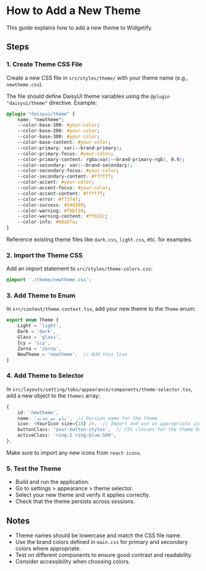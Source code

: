 # How to Add a New Theme

This guide explains how to add a new theme to Widgetify.

## Steps

### 1. Create Theme CSS File

Create a new CSS file in `src/styles/theme/` with your theme name (e.g., `newtheme.css`).

The file should define DaisyUI theme variables using the `@plugin "daisyui/theme"` directive. Example:

```css
@plugin "daisyui/theme" {
    name: "newtheme";
    --color-base-100: #your-color;
    --color-base-200: #your-color;
    --color-base-300: #your-color;
    --color-base-content: #your-color;
    --color-primary: var(--brand-primary);
    --color-primary-focus: #your-color;
    --color-primary-content: rgba(var(--brand-primary-rgb), 0.9);
    --color-secondary: var(--brand-secondary);
    --color-secondary-focus: #your-color;
    --color-secondary-content: #ffffff;
    --color-accent: #your-color;
    --color-accent-focus: #your-color;
    --color-accent-content: #ffffff;
    --color-error: #f7374f;
    --color-success: #34d399;
    --color-warning: #fbbf24;
    --color-warning-content: #ffb22c;
    --color-info: #60a5fa;
}
```

Reference existing theme files like `dark.css`, `light.css`, etc. for examples.

### 2. Import the Theme CSS

Add an import statement to `src/styles/theme-colors.css`:

```css
@import './theme/newtheme.css';
```

### 3. Add Theme to Enum

In `src/context/theme.context.tsx`, add your new theme to the `Theme` enum:

```typescript
export enum Theme {
    Light = 'light',
    Dark = 'dark',
    Glass = 'glass',
    Icy = 'icy',
    Zarna = 'zarna',
    NewTheme = 'newtheme',  // Add this line
}
```

### 4. Add Theme to Selector

In `src/layouts/setting/tabs/appearance/components/theme-selector.tsx`, add a new object to the `themes` array:

```typescript
{
    id: 'newtheme',
    name: 'نام تم جدید',  // Persian name for the theme
    icon: <YourIcon size={18} />,  // Import and use an appropriate icon
    buttonClass: 'your-button-styles',  // CSS classes for the theme button
    activeClass: 'ring-2 ring-blue-500',
},
```

Make sure to import any new icons from `react-icons`.

### 5. Test the Theme

- Build and run the application.
- Go to settings > appearance > theme selector.
- Select your new theme and verify it applies correctly.
- Check that the theme persists across sessions.

## Notes

- Theme names should be lowercase and match the CSS file name.
- Use the brand colors defined in `main.css` for primary and secondary colors where appropriate.
- Test on different components to ensure good contrast and readability.
- Consider accessibility when choosing colors.